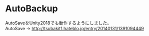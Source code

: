 # AutoBackup
AutoSaveをUnity2018でも動作するようにしました。  
AutoSave → http://tsubakit1.hateblo.jp/entry/20140131/1391094449
